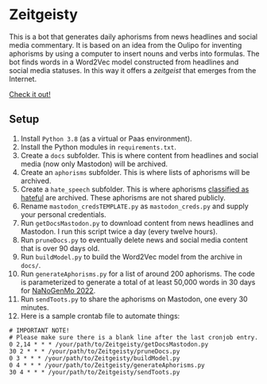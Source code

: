 # Zeitgeisty

This is a bot that generates daily aphorisms from news headlines and social media commentary. It is based on an idea from the Oulipo for inventing aphorisms by using a computer to insert nouns and verbs into formulas. The bot finds words in a Word2Vec model constructed from headlines and social media statuses. In this way it offers a *zeitgeist* that emerges from the Internet.

[Check it out!](https://zeitgeisty.hartwick.edu/)

## Setup

1. Install `Python 3.8` (as a virtual or Paas environment).
2. Install the Python modules in `requirements.txt`.
3. Create a `docs` subfolder. This is where content from headlines and social media (now only Mastodon) will be archived.
4. Create an `aphorisms` subfolder. This is where lists of aphorisms  will be archived.
5. Create a `hate_speech` subfolder. This is where aphorisms [classified as hateful](https://huggingface.co/facebook/roberta-hate-speech-dynabench-r4-target) are archived. These aphorisms are not shared publicly.
5. Rename `mastodon_credsTEMPLATE.py` as `mastodon_creds.py` and supply your personal credentials.
6. Run `getDocsMastodon.py` to download content from news headlines and Mastodon. I run this script twice a day (every twelve hours).
7. Run `pruneDocs.py` to eventually delete news and social media content that is over 90 days old.
8. Run `buildModel.py` to build the Word2Vec model from the archive in `docs/`.
9. Run `generateAphorisms.py` for a list of around 200 aphorisms. The code is parameterized to generate a total of at least 50,000 words in 30 days for [NaNoGenMo 2022](https://github.com/NaNoGenMo/2022).
10. Run `sendToots.py` to share the aphorisms on Mastodon, one every 30 minutes.
11. Here is a sample crontab file to automate things:
```
# IMPORTANT NOTE!
# Please make sure there is a blank line after the last cronjob entry.
0 2,14 * * * /your/path/to/Zeitgeisty/getDocsMastodon.py
30 2 * * * /your/path/to/Zeitgeisty/pruneDocs.py
0 3 * * * /your/path/to/Zeitgeisty/buildModel.py
0 4 * * * /your/path/to/Zeitgeisty/generateAphorisms.py
30 4 * * * /your/path/to/Zeitgeisty/sendToots.py
```
